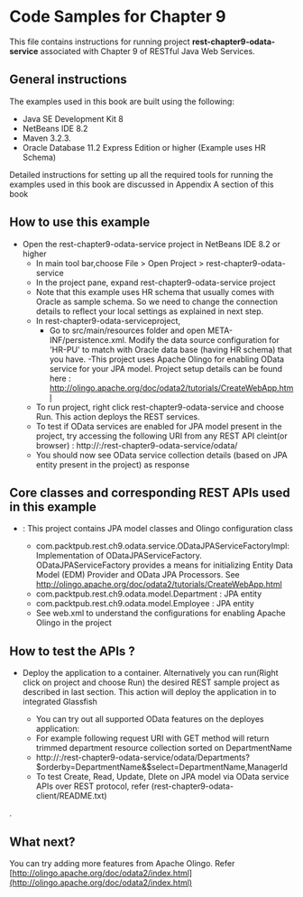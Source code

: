 Code Samples for Chapter 9
==========================
This file contains instructions for running project **rest-chapter9-odata-service** associated with Chapter 9 of RESTful Java Web Services.

General instructions
--------------------
The examples used in this book are built using the following:

- Java SE Development Kit 8
- NetBeans IDE 8.2 
- Maven 3.2.3. 
- Oracle Database 11.2 Express Edition or higher (Example uses HR Schema)

Detailed instructions for setting up all the required tools for running the 
examples used in this book are discussed in Appendix A section of this book

How to use this example 
-------------------------
   
- Open the rest-chapter9-odata-service project in NetBeans IDE 8.2 or higher
    - In main tool bar,choose File > Open Project > rest-chapter9-odata-service
    - In the project pane, expand rest-chapter9-odata-service project 
    - Note that this example uses HR schema that usually comes with Oracle as sample schema. So we need to change the connection details to reflect your local settings as explained in next step. 
    - In rest-chapter9-odata-serviceproject,     
        - Go to src/main/resources folder and open META-INF/persistence.xml. Modify the data source configuration for 'HR-PU' to match with Oracle data base (having HR schema) that you have. 
    -This project uses Apache Olingo for enabling OData service for your JPA model. Project setup details can be found here : [http://olingo.apache.org/doc/odata2/tutorials/CreateWebApp.html ](http://olingo.apache.org/doc/odata2/tutorials/CreateWebApp.html)    
	- To run project, right click rest-chapter9-odata-service and choose Run. This action deploys the REST services.
    - To test if OData services are enabled for JPA model present in the project, try accessing the following URI from any REST API cleint(or browser) : http://<server>:<port>/rest-chapter9-odata-service/odata/  
    - You should now see OData service collection details (based on JPA entity present in the project) as response  
   

Core classes and corresponding REST APIs used in this example
-------------------------------------------------------------

- <rest-chapter9-odata-servic>: This project contains JPA model classes and Olingo configuration class 
    - com.packtpub.rest.ch9.odata.service.ODataJPAServiceFactoryImpl: Implementation of ODataJPAServiceFactory. ODataJPAServiceFactory provides a means for initializing Entity Data Model (EDM) Provider and OData JPA Processors. See http://olingo.apache.org/doc/odata2/tutorials/CreateWebApp.html
    - com.packtpub.rest.ch9.odata.model.Department : JPA entity 
    - com.packtpub.rest.ch9.odata.model.Employee : JPA entity 
    - See web.xml to understand the configurations for enabling Apache Olingo in the project
    
How to test the APIs ?
-------------------------    
 - Deploy the application to a container. Alternatively you can run(Right click on project and choose Run) the desired REST sample project as described in last section. This action will deploy the application in to integrated Glassfish
 
    - You can try out all supported OData features on the deployes application:
    - For example following request URI with GET method will return trimmed department resource collection sorted on DepartmentName
    - http://<server>:<port>/rest-chapter9-odata-service/odata/Departments?$orderby=DepartmentName&$select=DepartmentName,ManagerId 
    - To test Create, Read, Update, Dlete on JPA model via OData service APIs over REST protocol, refer (rest-chapter9-odata-client/README.txt)      

.    

What next?
----------------------------
You can try adding more features from Apache Olingo. Refer [http://olingo.apache.org/doc/odata2/index.html](http://olingo.apache.org/doc/odata2/index.html)